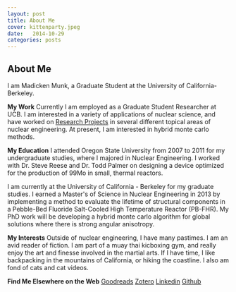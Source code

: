 ```yaml
---
layout: post
title: About Me
cover: kittenparty.jpeg
date:   2014-10-29
categories: posts
---
```


## About Me

I am Madicken Munk, a Graduate Student at the University of California-Berkeley. 

**My Work**
Currently I am employed as a Graduate Student Researcher at UCB. I am interested in a variety of applications of nuclear science, and have worked on [Research Projects](/posts/2014/10/18/projects.html) in several different topical areas of nuclear engineering. At present, I am interested in hybrid monte carlo methods. 

**My Education** 
I attended Oregon State University from 2007 to 2011 for my undergraduate studies, where I majored in Nuclear Engineering. I worked with Dr. Steve Reese and Dr. Todd Palmer on designing a device optimized for the production of 99Mo in small, thermal reactors. 

I am currently at the University of California - Berkeley for my graduate studies. I earned a Master's of Science in Nuclear Engineering in 2013 by implementing a method to evaluate the lifetime of structural components in a Pebble-Bed Fluoride Salt-Cooled High Temperature Reactor (PB-FHR). My PhD work will be developing a hybrid monte carlo algorithm for global solutions where there is strong angular anisotropy. 

**My Interests**
Outside of nuclear engineering, I have many pastimes. I am an avid reader of fiction. I am part of a muay thai kicboxing gym, and really enjoy the art and finesse involved in the martial arts. If I have time, I like backpacking in the mountains of California, or hiking the coastline. I also am fond of cats and cat videos. 

**Find Me Elsewhere on the Web**
[Goodreads](http://www.goodreads.com/user/show/1247452-madicken)
[Zotero](http://www.zotero.org/munkm)
[Linkedin](http://www.linkedin.com/pub/madicken-munk/b/a84/36a)
[Github](http://www.github.com/munkm)



